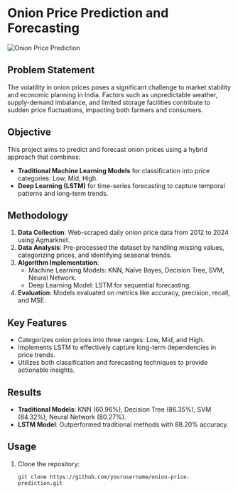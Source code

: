 # Onion Price Prediction and Forecasting

![Onion Price Prediction](https://www.google.com/url?sa=i&url=https%3A%2F%2Fwww.hindustantimes.com%2Findia-news%2Fat-70-kg-onion-prices-rage-in-delhi-ncr-upsurge-likely-till-december-101698468288532.html&psig=AOvVaw2bApbuoXBgV0i56mphpTPd&ust=1733106365321000&source=images&cd=vfe&opi=89978449&ved=0CBQQjRxqFwoTCMC4jMrChYoDFQAAAAAdAAAAABAE)

## Problem Statement
The volatility in onion prices poses a significant challenge to market stability and economic planning in India. Factors such as unpredictable weather, supply-demand imbalance, and limited storage facilities contribute to sudden price fluctuations, impacting both farmers and consumers.

## Objective
This project aims to predict and forecast onion prices using a hybrid approach that combines:
- **Traditional Machine Learning Models** for classification into price categories: Low, Mid, High.
- **Deep Learning (LSTM)** for time-series forecasting to capture temporal patterns and long-term trends.

## Methodology
1. **Data Collection**: Web-scraped daily onion price data from 2012 to 2024 using Agmarknet.
2. **Data Analysis**: Pre-processed the dataset by handling missing values, categorizing prices, and identifying seasonal trends.
3. **Algorithm Implementation**:
   - Machine Learning Models: KNN, Naïve Bayes, Decision Tree, SVM, Neural Network.
   - Deep Learning Model: LSTM for sequential forecasting.
4. **Evaluation**: Models evaluated on metrics like accuracy, precision, recall, and MSE.

## Key Features
- Categorizes onion prices into three ranges: Low, Mid, and High.
- Implements LSTM to effectively capture long-term dependencies in price trends.
- Utilizes both classification and forecasting techniques to provide actionable insights.

## Results
- **Traditional Models**: KNN (60.96%), Decision Tree (86.35%), SVM (84.32%), Neural Network (80.27%).
- **LSTM Model**: Outperformed traditional methods with 88.20% accuracy.

## Usage
1. Clone the repository:
   ```
   git clone https://github.com/yourusername/onion-price-prediction.git
   ```
